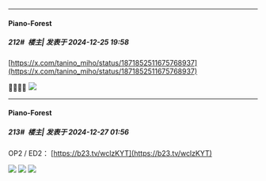 ﻿
*****

####  Piano-Forest  
##### 212#         楼主| 发表于 2024-12-25 19:58

[https://x.com/tanino_miho/status/1871852511675768937](https://x.com/tanino_miho/status/1871852511675768937)

🎄🦌🎁🌟
<img src="https://p.sda1.dev/21/1c4d53b3c324fba1fdb9753d2b3ffdcf/20241225_195748.jpg" referrerpolicy="no-referrer">


*****

####  Piano-Forest  
##### 213#         楼主| 发表于 2024-12-27 01:56

OP2 / ED2：
[https://b23.tv/wclzKYT](https://b23.tv/wclzKYT)

<img src="https://p.sda1.dev/21/609603d676c1488e92acca5180ae29af/20241227_014730.jpg" referrerpolicy="no-referrer">
<img src="https://p.sda1.dev/21/510acf5ff9aa92c6ebd7f5358a7b8550/20241227_014734.jpg" referrerpolicy="no-referrer">

<img src="https://p.sda1.dev/21/703924835423c37b3566ac86b00d6bfb/20241227_014736.jpg" referrerpolicy="no-referrer">

